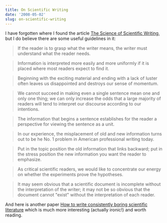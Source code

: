 ```yaml
---
title: On Scientific Writing
date: '2008-05-02'
slug: on-scientific-writing
---
```


I have forgotten where I found the article [The Science of Scientific Writing](http://www.amstat.org/publications/jcgs/sci.pdf), but I do believe there are some useful guidelines in it:

> If the reader is to grasp what the writer means, the writer must understand what the reader needs.

> Information is interpreted more easily and more uniformly if it is placed where most readers expect to find it.

> Beginning with the exciting material and ending with a lack of luster often leaves us disappointed and destroys our sense of momentum.

> We cannot succeed in making even a single sentence mean one and only one thing; we can only increase the odds that a large majority of readers will tend to interpret our discourse according to our intentions.

> The information that begins a sentence establishes for the reader a perspective for viewing the sentence as a unit.

> In our experience, the misplacement of old and new information turns out to be he No. 1 problem in American professional writing today.

> Put in the topic position the old information that links backward; put in the stress position the new information you want the reader to emphasize.

> As critical scientific readers, we would like to concentrate our energy on whether the experiments prove the hypotheses.

> It may seem obvious that a scientific document is incomplete without the interpretation of the writer; it may not be so obvious that the document cannot "exist" without the interpretation of each reader.

And here is another paper [How to write consistently boring scientific literature](http://iros2008.inria.fr/Templates/boring_paper.pdf) which is much more interesting (actually ironic!) and worth reading.

